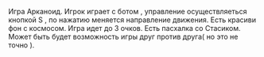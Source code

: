 Игра Арканоид.
Игрок играет с ботом , управление осуществляеться кнопкой S , по нажатию меняется направление движения. Есть красиви фон с космосом.
Игра идет до 3 очков. Есть пасхалка со Стасиком. Может быть будет возможность игры друг против друга( но это не точно ).

